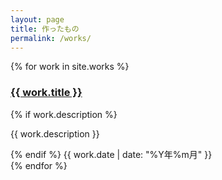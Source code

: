 ```yaml
---
layout: page
title: 作ったもの
permalink: /works/
---
```


<div class="works-list">
  {% for work in site.works %}
    <div class="work-item">
      <h3>
        <a href="{{ work.url }}">{{ work.title }}</a>
      </h3>
      {% if work.description %}
        <p class="work-description">{{ work.description }}</p>
      {% endif %}
      <span class="work-date">{{ work.date | date: "%Y年%m月" }}</span>
    </div>
  {% endfor %}
</div> 